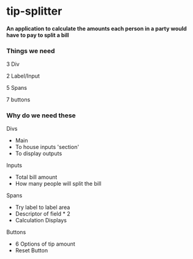 # tip-splitter

#### An application to calculate the amounts each person in a party would have to pay to split a bill


### Things we need

3 Div

2 Label/Input

5 Spans

7 buttons


### Why do we need these
Divs
- Main
- To house inputs 'section'
- To display outputs



Inputs
- Total bill amount
- How many people will split the bill

Spans
- Try label to label area 
- Descriptor of field * 2
- Calculation Displays

Buttons
- 6 Options of tip amount
- Reset Button